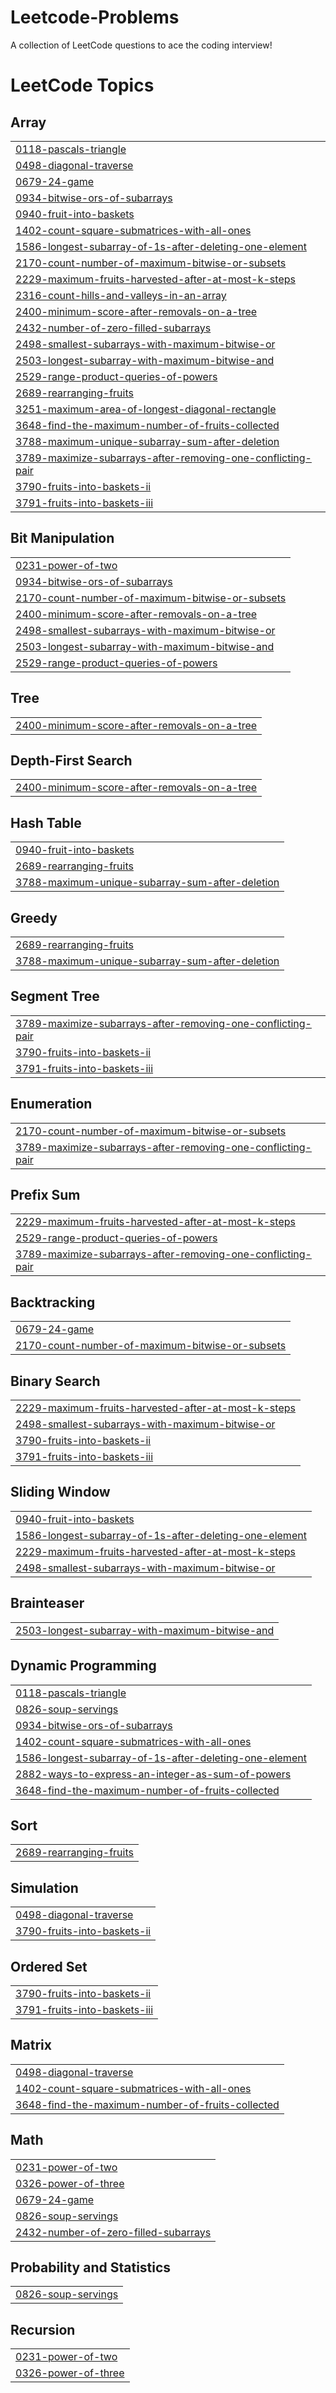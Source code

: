 # Leetcode-Problems
A collection of LeetCode questions to ace the coding interview! 

<!---LeetCode Topics Start-->
# LeetCode Topics
## Array
|  |
| ------- |
| [0118-pascals-triangle](https://github.com/Siri-durga/Leetcode-Problems/tree/master/0118-pascals-triangle) |
| [0498-diagonal-traverse](https://github.com/Siri-durga/Leetcode-Problems/tree/master/0498-diagonal-traverse) |
| [0679-24-game](https://github.com/Siri-durga/Leetcode-Problems/tree/master/0679-24-game) |
| [0934-bitwise-ors-of-subarrays](https://github.com/Siri-durga/Leetcode-Problems/tree/master/0934-bitwise-ors-of-subarrays) |
| [0940-fruit-into-baskets](https://github.com/Siri-durga/Leetcode-Problems/tree/master/0940-fruit-into-baskets) |
| [1402-count-square-submatrices-with-all-ones](https://github.com/Siri-durga/Leetcode-Problems/tree/master/1402-count-square-submatrices-with-all-ones) |
| [1586-longest-subarray-of-1s-after-deleting-one-element](https://github.com/Siri-durga/Leetcode-Problems/tree/master/1586-longest-subarray-of-1s-after-deleting-one-element) |
| [2170-count-number-of-maximum-bitwise-or-subsets](https://github.com/Siri-durga/Leetcode-Problems/tree/master/2170-count-number-of-maximum-bitwise-or-subsets) |
| [2229-maximum-fruits-harvested-after-at-most-k-steps](https://github.com/Siri-durga/Leetcode-Problems/tree/master/2229-maximum-fruits-harvested-after-at-most-k-steps) |
| [2316-count-hills-and-valleys-in-an-array](https://github.com/Siri-durga/Leetcode-Problems/tree/master/2316-count-hills-and-valleys-in-an-array) |
| [2400-minimum-score-after-removals-on-a-tree](https://github.com/Siri-durga/Leetcode-Problems/tree/master/2400-minimum-score-after-removals-on-a-tree) |
| [2432-number-of-zero-filled-subarrays](https://github.com/Siri-durga/Leetcode-Problems/tree/master/2432-number-of-zero-filled-subarrays) |
| [2498-smallest-subarrays-with-maximum-bitwise-or](https://github.com/Siri-durga/Leetcode-Problems/tree/master/2498-smallest-subarrays-with-maximum-bitwise-or) |
| [2503-longest-subarray-with-maximum-bitwise-and](https://github.com/Siri-durga/Leetcode-Problems/tree/master/2503-longest-subarray-with-maximum-bitwise-and) |
| [2529-range-product-queries-of-powers](https://github.com/Siri-durga/Leetcode-Problems/tree/master/2529-range-product-queries-of-powers) |
| [2689-rearranging-fruits](https://github.com/Siri-durga/Leetcode-Problems/tree/master/2689-rearranging-fruits) |
| [3251-maximum-area-of-longest-diagonal-rectangle](https://github.com/Siri-durga/Leetcode-Problems/tree/master/3251-maximum-area-of-longest-diagonal-rectangle) |
| [3648-find-the-maximum-number-of-fruits-collected](https://github.com/Siri-durga/Leetcode-Problems/tree/master/3648-find-the-maximum-number-of-fruits-collected) |
| [3788-maximum-unique-subarray-sum-after-deletion](https://github.com/Siri-durga/Leetcode-Problems/tree/master/3788-maximum-unique-subarray-sum-after-deletion) |
| [3789-maximize-subarrays-after-removing-one-conflicting-pair](https://github.com/Siri-durga/Leetcode-Problems/tree/master/3789-maximize-subarrays-after-removing-one-conflicting-pair) |
| [3790-fruits-into-baskets-ii](https://github.com/Siri-durga/Leetcode-Problems/tree/master/3790-fruits-into-baskets-ii) |
| [3791-fruits-into-baskets-iii](https://github.com/Siri-durga/Leetcode-Problems/tree/master/3791-fruits-into-baskets-iii) |
## Bit Manipulation
|  |
| ------- |
| [0231-power-of-two](https://github.com/Siri-durga/Leetcode-Problems/tree/master/0231-power-of-two) |
| [0934-bitwise-ors-of-subarrays](https://github.com/Siri-durga/Leetcode-Problems/tree/master/0934-bitwise-ors-of-subarrays) |
| [2170-count-number-of-maximum-bitwise-or-subsets](https://github.com/Siri-durga/Leetcode-Problems/tree/master/2170-count-number-of-maximum-bitwise-or-subsets) |
| [2400-minimum-score-after-removals-on-a-tree](https://github.com/Siri-durga/Leetcode-Problems/tree/master/2400-minimum-score-after-removals-on-a-tree) |
| [2498-smallest-subarrays-with-maximum-bitwise-or](https://github.com/Siri-durga/Leetcode-Problems/tree/master/2498-smallest-subarrays-with-maximum-bitwise-or) |
| [2503-longest-subarray-with-maximum-bitwise-and](https://github.com/Siri-durga/Leetcode-Problems/tree/master/2503-longest-subarray-with-maximum-bitwise-and) |
| [2529-range-product-queries-of-powers](https://github.com/Siri-durga/Leetcode-Problems/tree/master/2529-range-product-queries-of-powers) |
## Tree
|  |
| ------- |
| [2400-minimum-score-after-removals-on-a-tree](https://github.com/Siri-durga/Leetcode-Problems/tree/master/2400-minimum-score-after-removals-on-a-tree) |
## Depth-First Search
|  |
| ------- |
| [2400-minimum-score-after-removals-on-a-tree](https://github.com/Siri-durga/Leetcode-Problems/tree/master/2400-minimum-score-after-removals-on-a-tree) |
## Hash Table
|  |
| ------- |
| [0940-fruit-into-baskets](https://github.com/Siri-durga/Leetcode-Problems/tree/master/0940-fruit-into-baskets) |
| [2689-rearranging-fruits](https://github.com/Siri-durga/Leetcode-Problems/tree/master/2689-rearranging-fruits) |
| [3788-maximum-unique-subarray-sum-after-deletion](https://github.com/Siri-durga/Leetcode-Problems/tree/master/3788-maximum-unique-subarray-sum-after-deletion) |
## Greedy
|  |
| ------- |
| [2689-rearranging-fruits](https://github.com/Siri-durga/Leetcode-Problems/tree/master/2689-rearranging-fruits) |
| [3788-maximum-unique-subarray-sum-after-deletion](https://github.com/Siri-durga/Leetcode-Problems/tree/master/3788-maximum-unique-subarray-sum-after-deletion) |
## Segment Tree
|  |
| ------- |
| [3789-maximize-subarrays-after-removing-one-conflicting-pair](https://github.com/Siri-durga/Leetcode-Problems/tree/master/3789-maximize-subarrays-after-removing-one-conflicting-pair) |
| [3790-fruits-into-baskets-ii](https://github.com/Siri-durga/Leetcode-Problems/tree/master/3790-fruits-into-baskets-ii) |
| [3791-fruits-into-baskets-iii](https://github.com/Siri-durga/Leetcode-Problems/tree/master/3791-fruits-into-baskets-iii) |
## Enumeration
|  |
| ------- |
| [2170-count-number-of-maximum-bitwise-or-subsets](https://github.com/Siri-durga/Leetcode-Problems/tree/master/2170-count-number-of-maximum-bitwise-or-subsets) |
| [3789-maximize-subarrays-after-removing-one-conflicting-pair](https://github.com/Siri-durga/Leetcode-Problems/tree/master/3789-maximize-subarrays-after-removing-one-conflicting-pair) |
## Prefix Sum
|  |
| ------- |
| [2229-maximum-fruits-harvested-after-at-most-k-steps](https://github.com/Siri-durga/Leetcode-Problems/tree/master/2229-maximum-fruits-harvested-after-at-most-k-steps) |
| [2529-range-product-queries-of-powers](https://github.com/Siri-durga/Leetcode-Problems/tree/master/2529-range-product-queries-of-powers) |
| [3789-maximize-subarrays-after-removing-one-conflicting-pair](https://github.com/Siri-durga/Leetcode-Problems/tree/master/3789-maximize-subarrays-after-removing-one-conflicting-pair) |
## Backtracking
|  |
| ------- |
| [0679-24-game](https://github.com/Siri-durga/Leetcode-Problems/tree/master/0679-24-game) |
| [2170-count-number-of-maximum-bitwise-or-subsets](https://github.com/Siri-durga/Leetcode-Problems/tree/master/2170-count-number-of-maximum-bitwise-or-subsets) |
## Binary Search
|  |
| ------- |
| [2229-maximum-fruits-harvested-after-at-most-k-steps](https://github.com/Siri-durga/Leetcode-Problems/tree/master/2229-maximum-fruits-harvested-after-at-most-k-steps) |
| [2498-smallest-subarrays-with-maximum-bitwise-or](https://github.com/Siri-durga/Leetcode-Problems/tree/master/2498-smallest-subarrays-with-maximum-bitwise-or) |
| [3790-fruits-into-baskets-ii](https://github.com/Siri-durga/Leetcode-Problems/tree/master/3790-fruits-into-baskets-ii) |
| [3791-fruits-into-baskets-iii](https://github.com/Siri-durga/Leetcode-Problems/tree/master/3791-fruits-into-baskets-iii) |
## Sliding Window
|  |
| ------- |
| [0940-fruit-into-baskets](https://github.com/Siri-durga/Leetcode-Problems/tree/master/0940-fruit-into-baskets) |
| [1586-longest-subarray-of-1s-after-deleting-one-element](https://github.com/Siri-durga/Leetcode-Problems/tree/master/1586-longest-subarray-of-1s-after-deleting-one-element) |
| [2229-maximum-fruits-harvested-after-at-most-k-steps](https://github.com/Siri-durga/Leetcode-Problems/tree/master/2229-maximum-fruits-harvested-after-at-most-k-steps) |
| [2498-smallest-subarrays-with-maximum-bitwise-or](https://github.com/Siri-durga/Leetcode-Problems/tree/master/2498-smallest-subarrays-with-maximum-bitwise-or) |
## Brainteaser
|  |
| ------- |
| [2503-longest-subarray-with-maximum-bitwise-and](https://github.com/Siri-durga/Leetcode-Problems/tree/master/2503-longest-subarray-with-maximum-bitwise-and) |
## Dynamic Programming
|  |
| ------- |
| [0118-pascals-triangle](https://github.com/Siri-durga/Leetcode-Problems/tree/master/0118-pascals-triangle) |
| [0826-soup-servings](https://github.com/Siri-durga/Leetcode-Problems/tree/master/0826-soup-servings) |
| [0934-bitwise-ors-of-subarrays](https://github.com/Siri-durga/Leetcode-Problems/tree/master/0934-bitwise-ors-of-subarrays) |
| [1402-count-square-submatrices-with-all-ones](https://github.com/Siri-durga/Leetcode-Problems/tree/master/1402-count-square-submatrices-with-all-ones) |
| [1586-longest-subarray-of-1s-after-deleting-one-element](https://github.com/Siri-durga/Leetcode-Problems/tree/master/1586-longest-subarray-of-1s-after-deleting-one-element) |
| [2882-ways-to-express-an-integer-as-sum-of-powers](https://github.com/Siri-durga/Leetcode-Problems/tree/master/2882-ways-to-express-an-integer-as-sum-of-powers) |
| [3648-find-the-maximum-number-of-fruits-collected](https://github.com/Siri-durga/Leetcode-Problems/tree/master/3648-find-the-maximum-number-of-fruits-collected) |
## Sort
|  |
| ------- |
| [2689-rearranging-fruits](https://github.com/Siri-durga/Leetcode-Problems/tree/master/2689-rearranging-fruits) |
## Simulation
|  |
| ------- |
| [0498-diagonal-traverse](https://github.com/Siri-durga/Leetcode-Problems/tree/master/0498-diagonal-traverse) |
| [3790-fruits-into-baskets-ii](https://github.com/Siri-durga/Leetcode-Problems/tree/master/3790-fruits-into-baskets-ii) |
## Ordered Set
|  |
| ------- |
| [3790-fruits-into-baskets-ii](https://github.com/Siri-durga/Leetcode-Problems/tree/master/3790-fruits-into-baskets-ii) |
| [3791-fruits-into-baskets-iii](https://github.com/Siri-durga/Leetcode-Problems/tree/master/3791-fruits-into-baskets-iii) |
## Matrix
|  |
| ------- |
| [0498-diagonal-traverse](https://github.com/Siri-durga/Leetcode-Problems/tree/master/0498-diagonal-traverse) |
| [1402-count-square-submatrices-with-all-ones](https://github.com/Siri-durga/Leetcode-Problems/tree/master/1402-count-square-submatrices-with-all-ones) |
| [3648-find-the-maximum-number-of-fruits-collected](https://github.com/Siri-durga/Leetcode-Problems/tree/master/3648-find-the-maximum-number-of-fruits-collected) |
## Math
|  |
| ------- |
| [0231-power-of-two](https://github.com/Siri-durga/Leetcode-Problems/tree/master/0231-power-of-two) |
| [0326-power-of-three](https://github.com/Siri-durga/Leetcode-Problems/tree/master/0326-power-of-three) |
| [0679-24-game](https://github.com/Siri-durga/Leetcode-Problems/tree/master/0679-24-game) |
| [0826-soup-servings](https://github.com/Siri-durga/Leetcode-Problems/tree/master/0826-soup-servings) |
| [2432-number-of-zero-filled-subarrays](https://github.com/Siri-durga/Leetcode-Problems/tree/master/2432-number-of-zero-filled-subarrays) |
## Probability and Statistics
|  |
| ------- |
| [0826-soup-servings](https://github.com/Siri-durga/Leetcode-Problems/tree/master/0826-soup-servings) |
## Recursion
|  |
| ------- |
| [0231-power-of-two](https://github.com/Siri-durga/Leetcode-Problems/tree/master/0231-power-of-two) |
| [0326-power-of-three](https://github.com/Siri-durga/Leetcode-Problems/tree/master/0326-power-of-three) |
<!---LeetCode Topics End-->
